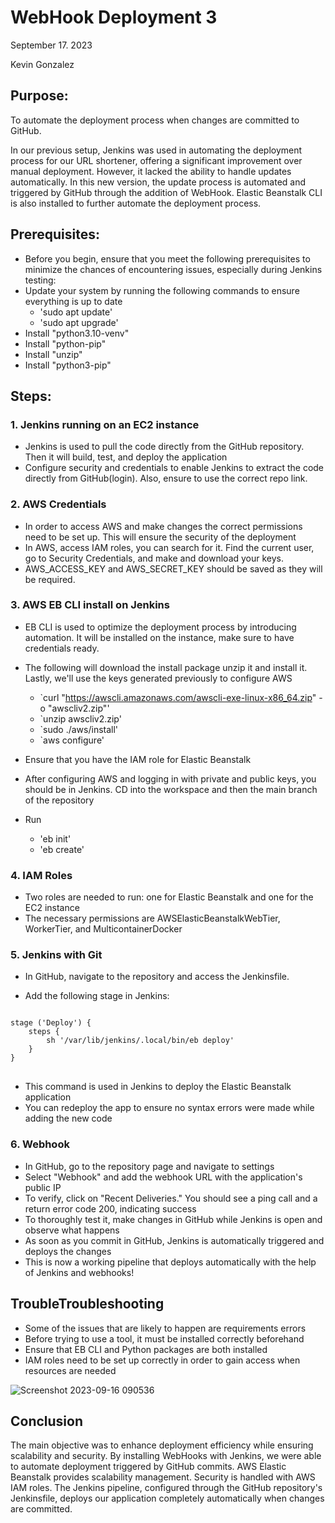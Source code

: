 # WebHook Deployment 3
September 17. 2023

Kevin Gonzalez

## Purpose:

To automate the deployment process when changes are committed to GitHub.

In our previous setup, Jenkins was used in automating the deployment process for our URL shortener, offering a significant improvement over manual deployment. However, it lacked the ability to handle updates automatically. In this new version, the update process is automated and triggered by GitHub through the addition of WebHook. Elastic Beanstalk CLI is also installed to further automate the deployment process.
## Prerequisites:
- Before you begin, ensure that you meet the following prerequisites to minimize the chances of encountering issues, especially during Jenkins testing:
- Update your system by running the following commands to ensure everything is up to date
    - 'sudo apt update'
    - 'sudo apt upgrade'
- Install "python3.10-venv"
- Install "python-pip"
- Install "unzip"
- Install "python3-pip"

## Steps:

### 1. Jenkins running on an EC2 instance

- Jenkins is used to pull the code directly from the GitHub repository. Then it will build, test, and deploy the application
- Configure security and credentials to enable Jenkins to extract the code directly from GitHub(login). Also, ensure to use the correct repo link.

### 2. AWS Credentials

- In order to access AWS and make changes the correct permissions need to be set up. This will ensure the security of the deployment
- In AWS, access IAM roles, you can search for it. Find the current user, go to Security Credentials, and make and download your keys.
- AWS_ACCESS_KEY and AWS_SECRET_KEY should be saved as they will be required.

### 3. AWS EB CLI install on Jenkins

- EB CLI is used to optimize the deployment process by introducing automation. It will be installed on the instance, make sure to have credentials ready.
- The following will download the install package unzip it and install it. Lastly, we'll use the keys generated previously to configure AWS
    - `curl "https://awscli.amazonaws.com/awscli-exe-linux-x86_64.zip" -o "awscliv2.zip"'
    - `unzip awscliv2.zip'
    - `sudo ./aws/install'
    - `aws configure'

- Ensure that you have the IAM role for Elastic Beanstalk
- After configuring AWS and logging in with private and public keys, you should be in Jenkins. CD into the workspace and then the main branch of the repository
- Run
    - 'eb init'
    - 'eb create'

### 4. IAM Roles

- Two roles are needed to run: one for Elastic Beanstalk and one for the EC2 instance
- The necessary permissions are AWSElasticBeanstalkWebTier, WorkerTier, and MulticontainerDocker

### 5. Jenkins with Git

- In GitHub, navigate to the repository and access the Jenkinsfile.</p>
- Add the following stage in Jenkins:
<pre>
<code>
stage ('Deploy') { 
    steps { 
        sh '/var/lib/jenkins/.local/bin/eb deploy' 
    } 
}
</code>
</pre>
- This command is used in Jenkins to deploy the Elastic Beanstalk application
- You can redeploy the app to ensure no syntax errors were made while adding the new code

### 6. Webhook

- In GitHub, go to the repository page and navigate to settings
- Select "Webhook" and add the webhook URL with the application's public IP
- To verify, click on "Recent Deliveries." You should see a ping call and a return error code 200, indicating success
- To thoroughly test it, make changes in GitHub while Jenkins is open and observe what happens
- As soon as you commit in GitHub, Jenkins is automatically triggered and deploys the changes
- This is now a working pipeline that deploys automatically with the help of Jenkins and webhooks!

## TroubleTroubleshooting

- Some of the issues that are likely to happen are requirements errors
- Before trying to use a tool, it must be installed correctly beforehand
- Ensure that EB CLI and Python packages are both installed
- IAM roles need to be set up correctly in order to gain access when resources are needed
  
![Screenshot 2023-09-16 090536](https://github.com/kevingonzalez7997/Deployment3/assets/59447523/fb792d17-eedf-495d-b8bf-5c0faf4f0c9e)

## Conclusion
The main objective was to enhance deployment efficiency while ensuring scalability and security. By installing WebHooks with Jenkins, we were able to automate deployment triggered by GitHub commits. AWS Elastic Beanstalk provides scalability management. Security is handled with AWS IAM roles. The Jenkins pipeline, configured through the GitHub repository's Jenkinsfile, deploys our application completely automatically when changes are committed. 

